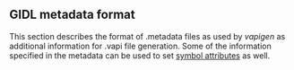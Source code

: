 GIDL metadata format
--------------------

This section describes the format of .metadata files as used by *vapigen* as additional information for .vapi file generation. Some of the information specified in the metadata can be used to set [symbol attributes](attributes.md) as well.


